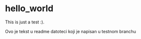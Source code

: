 # hello_world
This is just a test :). 

Ovo je tekst u readme datoteci koji je napisan u testnom branchu
